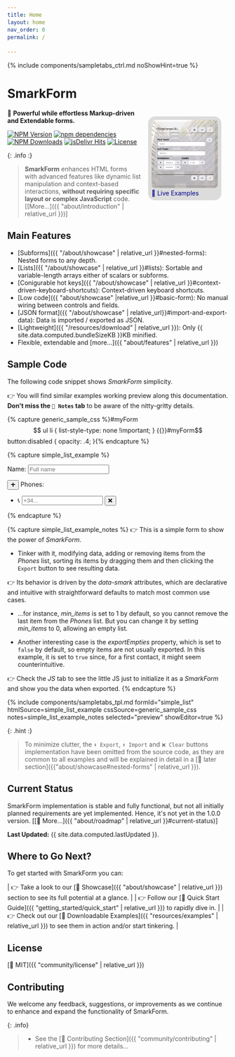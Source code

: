 ```yaml
---
title: Home
layout: home
nav_order: 0
permalink: /

---
```


{% include components/sampletabs_ctrl.md
   noShowHint=true
%}

<style>
.SmarkForm-Hero {
    float:right;
    max-width: 30%;
    margin: 1rem;
    background: gainsboro;
    padding: .5rem;
    border-radius: 1rem;
}
.SmarkForm-Hero img {
    border-radius: .5rem;
}
.SmarkForm-Hero a, a:hover, a:visited, a:active {
    text-decoration: none;
    color: darkblue;
}
.SmarkForm-Hero:hover {
    transform: scale(1.1,1.1) translate(-2.5%, 2.5%);
}
</style>


# SmarkForm

<div class="SmarkForm-Hero">
<a
    href='{{ "resources/examples" | relative_url }}'
    title="Click to see Live Examples..."
>
<img
    src="assets/SmarkForm_hero.png"
    alt=""
><br />
🔗 Live Examples
</a>
</div>


🚀 **Powerful while effortless Markup-driven and Extendable forms.**

[![NPM Version][npm-image]][npm-url]
[![npm dependencies][dependencies-image]][dependencies-url]
[![NPM Downloads][downloads-image]][downloads-url]
[![jsDelivr Hits][cdnhits-image]][cdnhits-url]
[![License][license-image]][license-url]

{: .info :}
> **SmarkForm** enhances HTML forms with advanced features like dynamic list
manipulation and context-based interactions, **without requiring specific
layout or complex JavaScript** code. \[[More...]({{ "about/introduction" |
relative_url }})\]


## Main Features

  * [Subforms]({{ "/about/showcase" | relative_url }}#nested-forms): Nested
    forms to any depth.
  * [Lists]({{ "/about/showcase" | relative_url }}#lists): Sortable and
    variable-length arrays either of scalars or subforms.
  * [Conigurable hot keys]({{ "/about/showcase" | relative_url
    }}#context-driven-keyboard-shortcuts): Context-driven keyboard shortcuts.
  * [Low code]({{ "about/showcase" |relative_url }}#basic-form): No manual
    wiring between controls and fields.
  * [JSON format]({{ "/about/showcase" | relative_url}}#import-and-export-data): Data
    is imported / exported as JSON.
  * [Lightweight]({{ "/resources/download" | relative_url }}): Only {{
    site.data.computed.bundleSizeKB }}KB minified.
  * Flexible, extendable and [more...]({{ "about/features" | relative_url }})


## Sample Code

The following code snippet shows *SmarkForm* simplicity.

👉 You will find similar examples working preview along this documentation.
**Don't miss the `📝 Notes` tab** to be aware of the nitty-gritty details.




{% capture generic_sample_css
%}#myForm$$ ul li {
    list-style-type: none !important;
}
{{}}#myForm$$ button:disabled {
    opacity: .4;
}{%
endcapture %}

{% capture simple_list_example
%}<div id="myForm$$">
    <p>
        <label data-smark>Name:</label>
        <input data-smark='{"name":"name"}' placeholder='Full name' type="text">
    </p>
    <p>
        <button data-smark='{"action":"addItem","context":"phones"}' title='Add Phone'>➕ </button>
        <label data-smark>Phones:</label>
        <ul data-smark='{"name": "phones", "of": "input", "sortable":true, "max_items":5, "exportEmpties": true}'>
            <li>
                <label data-smark>📞 </label>
                <input placeholder='+34...' type="tel" data-smark>
                <button data-smark='{"action":"removeItem"}' title='Remove Phone'>❌</button>
            </li>
        </ul>
    </p>
</div>{%
endcapture %}


{% capture simple_list_example_notes %}
👉 This is a simple form to show the power of *SmarkForm*.

  * Tinker with it, modifying data, adding or removing items from the
     *Phones* list, sorting its items by dragging them and then clicking the
     `Export` button to see resulting data.
  
👉 Its behavior is driven by the *data-smark* attributes, which are declarative
and intuitive with straightforward defaults to match most common use cases.

  * ...for instance, *min_items* is set to 1 by default, so you cannot
     remove the last item from the *Phones* list. But you can change it by
     setting *min_items* to 0, allowing an empty list.

  * Another interesting case is the *exportEmpties* property, which is set to
     `false` by default, so empty items are not usually exported. In this
     example, it is set to `true` since, for a first contact, it might seem
     counterintuitive.

👉 Check the *JS* tab to see the little JS just to initialize it as a
*SmarkForm* and show you the data when exported.
{%  endcapture %}


{% include components/sampletabs_tpl.md
   formId="simple_list"
   htmlSource=simple_list_example
   cssSource=generic_sample_css
   notes=simple_list_example_notes
   selected="preview"
   showEditor=true
%}


{: .hint :}
> To minimize clutter, the `⬇️ Export`, `⬆️ Import` and `❌ Clear` buttons
> implementation have been omitted from the source code, as they are common to
> all examples and will be explained in detail in a
> [🔗 later section]({{"about/showcase#nested-forms" | relative_url }}).



## Current Status

SmarkForm implementation is stable and fully functional, but not all initially
planned requirements are yet implemented. Hence, it's not yet in the 1.0.0
version. \[[🔗 More...]({{ "about/roadmap" | relative_url }}#current-status)\]

**Last Updated:** {{ site.data.computed.lastUpdated }}.


## Where to Go Next?

To get started with SmarkForm you can:


| 👉 Take a look to our [🔗 Showcase]({{ "about/showcase" | relative_url }}) section to see its full potential at a glance. |
| 👉 Follow our [🔗 Quick Start Guide]({{ "getting_started/quick_start" | relative_url }}) to rapidly dive in. |
| 👉 Check out our [🔗 Downloadable Examples]({{ "resources/examples" | relative_url }}) to see them in action and/or start tinkering. |



## License

[🔗 MIT]({{ "community/license" | relative_url }})


## Contributing

We welcome any feedback, suggestions, or improvements as we continue to enhance
and expand the functionality of SmarkForm.


{: .info}
>   * See the [🔗 Contributing Section]({{ "community/contributing" | relative_url }})
>     for more details...


[npm-image]: https://img.shields.io/npm/v/smarkform.svg
[npm-url]: https://npmjs.org/package/smarkform
[dependencies-image]: https://img.shields.io/badge/dependencies-0-green
[dependencies-url]: https://www.npmjs.com/package/smarkform?activeTab=dependencies
[downloads-image]: https://img.shields.io/npm/dm/smarkform.svg
[downloads-url]: https://npmjs.org/package/smarkform
[cdnhits-image]: https://data.jsdelivr.com/v1/package/npm/smarkform/badge?style=rounded
[cdnhits-url]: https://www.jsdelivr.com/package/npm/smarkform
[license-image]: https://img.shields.io/badge/license-MIT-brightgreen.svg
[license-url]: https://opensource.org/licenses/MIT
